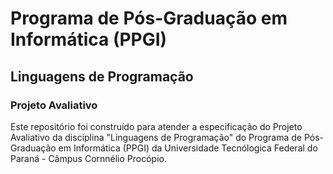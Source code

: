 # Programa de Pós-Graduação em Informática (PPGI)
## Linguagens de Programação
### Projeto Avaliativo

Este repositório foi construído para atender a especificação do Projeto Avaliativo da disciplina "Linguagens de Programação" do Programa de Pós-Graduação em Informática (PPGI) da Universidade Tecnólogica Federal do Paraná - Câmpus Cornnélio Procópio.